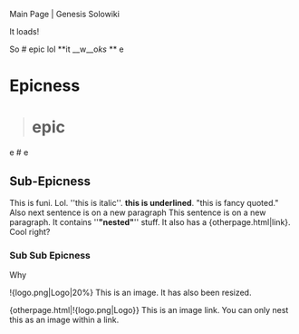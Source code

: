 Main Page | Genesis Solowiki

It loads!

So # epic lol **it __w__o*ks* ** e

# Epicness

> # epic

e # e

## Sub-Epicness

This is funi. Lol. ''this is italic''. __this is underlined__. "this is fancy quoted." Also next sentence is on a new paragraph
This sentence is on a new paragraph. It contains ''__**"nested"**__'' stuff. It also has a {otherpage.html|link}. Cool right?

### Sub Sub Epicness

Why

!{logo.png|Logo|20%} This is an image. It has also been resized.

{otherpage.html|!{logo.png|Logo}} This is an image link. You can only nest this as an image within a link.